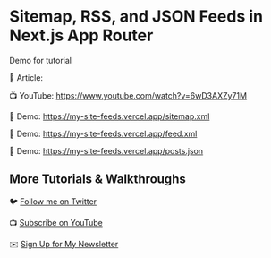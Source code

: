 # Sitemap, RSS, and JSON Feeds in Next.js App Router

Demo for tutorial 

📝 Article: 

📺 YouTube: https://www.youtube.com/watch?v=6wD3AXZy71M

🚀 Demo: https://my-site-feeds.vercel.app/sitemap.xml

🚀 Demo: https://my-site-feeds.vercel.app/feed.xml

🚀 Demo: https://my-site-feeds.vercel.app/posts.json

## More Tutorials & Walkthroughs

🐦 [Follow me on Twitter](https://twitter.com/colbyfayock)

📺 [Subscribe on YouTube](https://kdta.io/l0f7g)

✉️ [Sign Up for My Newsletter](https://colbyfayock.com/newsletter)
